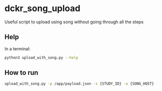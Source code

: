 # dckr_song_upload
Useful script to upload using song without going through all the steps

## Help
In a terminal:
```bash
python3 upload_with_song.py --help
```

## How to run
```bash
upload_with_song.py -p /app/payload.json -s {STUDY_ID} -u {SONG_HOST} -o /app/manifest.txt -j /app/manifest.json
```
